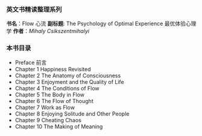 ### 英文书精读整理系列
**书名**：Flow 心流 
**副标题**: The Psychology of Optimal Experience  最优体验心理学
**作者**：*Mihaly Csikszentmihalyi*

### 本书目录
*  Preface 前言
* Chapter 1 Happiness Revisited
* Chapter 2 The Anatomy of Consciousness 
* Chapter 3 Enjoyment and the Quality of Life
* Chapter 4 The Conditions of Flow
* Chapter 5 The Body in Flow
* Chapter 6 The Flow of Thought
* Chapter 7 Work as Flow 
* Chapter 8 Enjoying Solitude and Other People
* Chapter 9 Cheating Chaos
* Chapter 10 The Making of Meaning
 

 

 
 

 

 

 

 